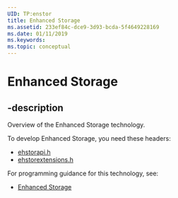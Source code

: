 ```yaml
---
UID: TP:enstor
title: Enhanced Storage
ms.assetid: 233ef84c-dce9-3d93-bcda-5f4649228169
ms.date: 01/11/2019
ms.keywords: 
ms.topic: conceptual
---
```


# Enhanced Storage

## -description

Overview of the Enhanced Storage technology.

To develop Enhanced Storage, you need these headers:

 * [ehstorapi.h](../ehstorapi/index.md)
 * [ehstorextensions.h](../ehstorextensions/index.md)

For programming guidance for this technology, see:
* [Enhanced Storage](https://docs.microsoft.com/previous-versions/windows/desktop/enstor)

